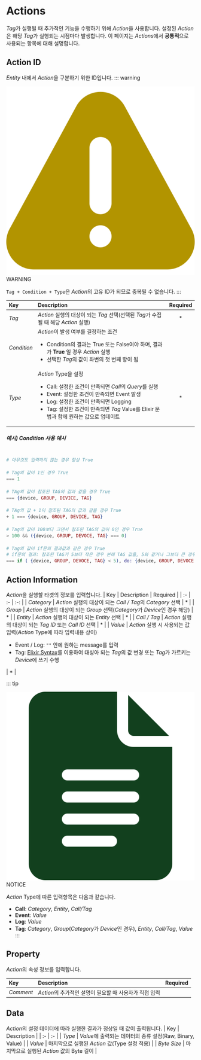 # Actions
 *Tag*가 실행될 때 추가적인 기능을 수행하기 위해 *Action*을 사용합니다. 설정된 *Action*은 해당 *Tag*가 실행되는 시점마다 발생합니다. 이 페이지는 *Actions*에서 <strong>공통적</strong>으로 사용되는 항목에 대해 설명합니다.

## Action ID
*Entity* 내에서 *Action*을 구분하기 위한 ID입니다. 
::: warning <p class="custom-block-title"><img src="../../img/icon/warning.svg">WARNING</p>
`Tag + Condition + Type`은 *Action*의 고유 ID가 되므로 중복될 수 없습니다.
:::

| Key | Description | Required |
| :- | :- | :-: |
| _Tag_ | *Action* 실행의 대상이 되는 *Tag* 선택(선택된 *Tag*가 수집될 때 해당 *Action* 실행) | * |
| _Condition_ | *Action*이 발생 여부를 결정하는 조건<ul><li>Condition의 결과는 True 또는 False여야 하며, 결과가 __True__ 일 경우 *Action* 실행</li> <li>선택한 *Tag*의 값이 좌변의 첫 번째 항이 됨</li></ul> |  |
| _Type_ | *Action* Type을 설정<ul><li>Call: 설정한 조건이 만족되면 *Call*의 *Query*를 실행</li><li>Event: 설정한 조건이 만족되면 Event 발생<li>Log: 설정한 조건이 만족되면 Logging</li><li>Tag: 설정한 조건이 만족되면 *Tag* Value를 Elixir 문법과 함께 원하는 값으로 업데이트</li></ul> | * |

##### 예시) Condition 사용 예시

``` elixir

# 아무것도 입력하지 않는 경우 항상 True

# Tag의 값이 1인 경우 True
=== 1 

# TAg의 값이 참조된 TAG의 값과 같을 경우 True
=== {device, GROUP, DEVICE, TAG}

# TAg의 값 + 1이 참조된 TAG의 값과 같을 경우 True
+ 1 === {device, GROUP, DEVICE, TAG}

# Tag의 값이 100보다 크면서 참조된 TAG의 값이 0인 경우 True
> 100 && ({device, GROUP, DEVOCE, TAG} === 0)

# Tag의 값이 if문의 결과값과 같은 경우 True
# if문의 결과: 참조된 TAG가 5보다 작은 경우 본래 TAG 값을, 5와 같거나 그보다 큰 경우 100을 반환
=== if ( {device, GROUP, DEVOCE, TAG} < 5), do: {device, GROUP, DEVOCE, TAG}, else: 100  
```

## Action Information
*Action*을 실행할 타겟의 정보를 입력합니다. 
| Key | Description | Required |
| :- | :- | :-: |
| _Category_ | *Action* 실행의 대상이 되는 *Call / Tag*의 *Category* 선택 | * |
| _Group_ | *Action* 실행의 대상이 되는 *Group* 선택(*Category*가 *Device*인 경우 해당) | * |
| _Entity_ | *Action* 실행의 대상이 되는 *Entity* 선택 | * |
| _Call / Tag_ | *Action* 실행의 대상이 되는 *Tag ID* 또는 *Call ID* 선택 | * |
| _Value_ | *Action* 실행 시 사용되는 값 입력(*Action* Type에 따라 입력내용 상이)<ul><li>Event / Log: <code>""</code> 안에 원하는 message를 입력</li> <li>Tag: <a href="/md/elixir/elixirSyntax.html" class="">Elixir Syntax</a>를 이용하여 대싱아 되는 *Tag*의 값 변경 또는 *Tag*가 가르키는 *Device*에 쓰기 수행</li></ul> | * |

::: tip <p class="custom-block-title"><img src="../../img/icon/tip.svg">NOTICE</p>
*Action* Type에 따른 입력항목은 다음과 같습니다.
- **Call**: *Category*, *Entity*, *Call/Tag*
- **Event**: *Value*
- **Log**: *Value*
- **Tag**: *Category*, *Group*(*Category*가 *Device*인 경우), *Entity*, *Call/Tag*, *Value*
:::



## Property
*Action*의 속성 정보를 입력합니다.

| Key | Description | Required |
| :- | :- | :-: |
| _Comment_ | *Action*의 추가적인 설명이 필요할 때 사용자가 직접 입력 |  |

## Data
*Action*의 설정 데이터에 따라 실행한 결과가 정상일 때 값이 출력됩니다.
| Key | Description |
| :- | :- |
| _Type_ |  *Value*에 출력되는 데이터의 종류 설정(Raw, Binary, Value) |
| _Value_ | 마지막으로 실행된 *Action* 값(Type 설정 적용) |
| _Byte Size_ | 마지막으로 실행된 *Action* 값의 Byte 길이 |
